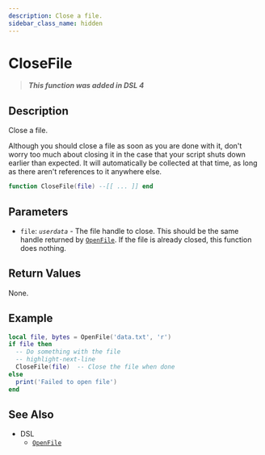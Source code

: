 ```yaml
---
description: Close a file.
sidebar_class_name: hidden
---
```


# CloseFile

> **_This function was added in DSL 4_**

## Description

Close a file.

Although you should close a file as soon as you are done with it, don't worry too much about closing it in the case that your script shuts down earlier than expected. It will automatically be collected at that time, as long as there aren't references to it anywhere else.

```lua
function CloseFile(file) --[[ ... ]] end
```

## Parameters

- `file`: _`userdata`_ - The file handle to close. This should be the same handle returned by [`OpenFile`](OpenFile). If the file is already closed, this function does nothing.

## Return Values

None.

## Example

```lua
local file, bytes = OpenFile('data.txt', 'r')
if file then
  -- Do something with the file
  -- highlight-next-line
  CloseFile(file)  -- Close the file when done
else
  print('Failed to open file')
end
```

## See Also

- DSL
  - [`OpenFile`](OpenFile)
